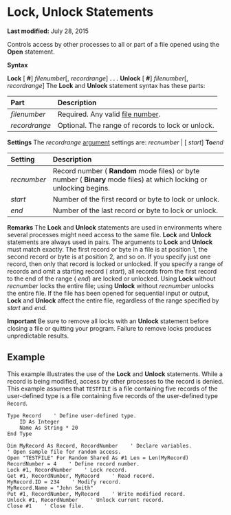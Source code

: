 
# Lock, Unlock Statements

 **Last modified:** July 28, 2015

Controls access by other processes to all or part of a file opened using the  **Open** statement.

 **Syntax**

 **Lock** [ **#**] _filenumber_[,  _recordrange_]
 **. . .**
 **Unlock** [ **#**] _filenumber_[,  _recordrange_]
The  **Lock** and **Unlock** statement syntax has these parts:


|**Part**|**Description**|
|:-----|:-----|
| _filenumber_|Required. Any valid  [file number](b8bdf64f-5920-1ae9-16d0-b26d09524a30.md).|
| _recordrange_|Optional. The range of records to lock or unlock.|
 **Settings**
The  _recordrange_ [argument](b8bdf64f-5920-1ae9-16d0-b26d09524a30.md) settings are:
 _recnumber_ | [ _start_]  **To**_end_


|**Setting**|**Description**|
|:-----|:-----|
| _recnumber_|Record number ( **Random** mode files) or byte number ( **Binary** mode files) at which locking or unlocking begins.|
| _start_|Number of the first record or byte to lock or unlock.|
| _end_|Number of the last record or byte to lock or unlock.|
 **Remarks**
The  **Lock** and **Unlock** statements are used in environments where several processes might need access to the same file.
 **Lock** and **Unlock** statements are always used in pairs. The arguments to **Lock** and **Unlock** must match exactly.
The first record or byte in a file is at position 1, the second record or byte is at position 2, and so on. If you specify just one record, then only that record is locked or unlocked. If you specify a range of records and omit a starting record ( _start_), all records from the first record to the end of the range ( _end_) are locked or unlocked. Using  **Lock** without _recnumber_ locks the entire file; using **Unlock** without _recnumber_ unlocks the entire file.
If the file has been opened for sequential input or output,  **Lock** and **Unlock** affect the entire file, regardless of the range specified by _start_ and _end_.

 **Important**  Be sure to remove all locks with an  **Unlock** statement before closing a file or quitting your program. Failure to remove locks produces unpredictable results.


## Example

This example illustrates the use of the  **Lock** and **Unlock** statements. While a record is being modified, access by other processes to the record is denied. This example assumes that `TESTFILE` is a file containing five records of the user-defined type is a file containing five records of the user-defined type `Record`.


```
Type Record    ' Define user-defined type. 
    ID As Integer 
    Name As String * 20 
End Type 
 
Dim MyRecord As Record, RecordNumber    ' Declare variables. 
' Open sample file for random access. 
Open "TESTFILE" For Random Shared As #1 Len = Len(MyRecord) 
RecordNumber = 4    ' Define record number. 
Lock #1, RecordNumber    ' Lock record. 
Get #1, RecordNumber, MyRecord    ' Read record. 
MyRecord.ID = 234    ' Modify record. 
MyRecord.Name = "John Smith" 
Put #1, RecordNumber, MyRecord    ' Write modified record. 
Unlock #1, RecordNumber    ' Unlock current record. 
Close #1    ' Close file. 

```

